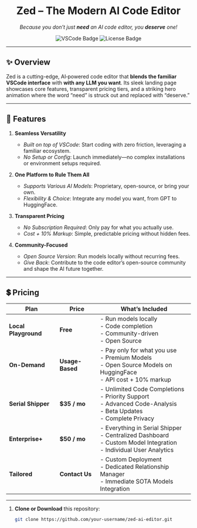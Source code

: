 <h1 align="center">Zed – The Modern AI Code Editor</h1>
<p align="center">
  <em>Because you don’t just <strong>need</strong> an AI code editor, you <strong>deserve</strong> one!</em>
</p>

<p align="center">
  <img src="https://img.shields.io/badge/Built_on-VSCode-blueviolet?style=flat-square" alt="VSCode Badge"/>
  <img src="https://img.shields.io/badge/License-Ask%20Author-green?style=flat-square" alt="License Badge"/>
</p>

---

## ✨ Overview
Zed is a cutting-edge, AI‑powered code editor that **blends the familiar VSCode interface** with **with any LLM you want**. Its sleek landing page showcases core features, transparent pricing tiers, and a striking hero animation where the word “need” is struck out and replaced with “deserve.”

---

## 🚀 Features

1. **Seamless Versatility**  
   - *Built on top of VSCode*: Start coding with zero friction, leveraging a familiar ecosystem.  
   - *No Setup or Config*: Launch immediately—no complex installations or environment setups required.

2. **One Platform to Rule Them All**  
   - *Supports Various AI Models*: Proprietary, open-source, or bring your own.  
   - *Flexibility & Choice*: Integrate any model you want, from GPT to HuggingFace.

3. **Transparent Pricing**  
   - *No Subscription Required*: Only pay for what you actually use.  
   - *Cost + 10% Markup*: Simple, predictable pricing without hidden fees.

4. **Community-Focused**  
   - *Open Source Version*: Run models locally without recurring fees.  
   - *Give Back*: Contribute to the code editor’s open-source community and shape the AI future together.

---

## 💲 Pricing

| **Plan**              | **Price**           | **What’s Included**                                                                                          |
|-----------------------|---------------------|---------------------------------------------------------------------------------------------------------------|
| **Local Playground**  | **Free**           | - Run models locally<br/> - Code completion<br/> - Community-driven<br/> - Open Source                       |
| **On-Demand**         | **Usage-Based**    | - Pay only for what you use<br/> - Premium Models<br/> - Open Source Models on HuggingFace<br/> - API cost + 10% markup |
| **Serial Shipper**    | **$35 / mo**       | - Unlimited Code Completions<br/> - Priority Support<br/> - Advanced Code-Analysis<br/> - Beta Updates<br/> - Complete Privacy |
| **Enterprise+**       | **$50 / mo**       | - Everything in Serial Shipper<br/> - Centralized Dashboard<br/> - Custom Model Integration<br/> - Individual User Analytics |
| **Tailored**          | **Contact Us**      | - Custom Deployment<br/> - Dedicated Relationship Manager<br/> - Immediate SOTA Models Integration           |

---


1. **Clone or Download** this repository:
   ```bash
   git clone https://github.com/your-username/zed-ai-editor.git

